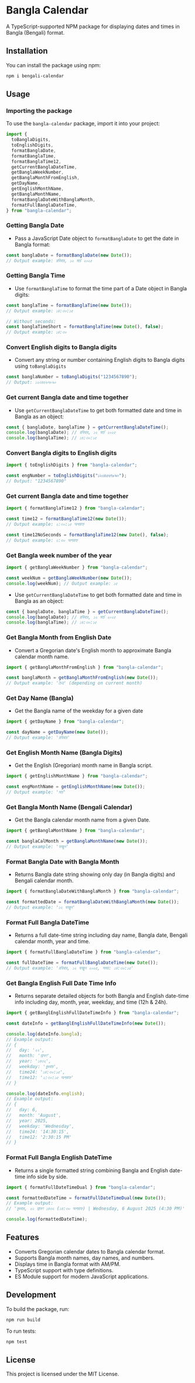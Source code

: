 # Bangla Calendar

<!-- ![Image Description](https://i.ibb.co/Y7hZzNYf/images-1.jpg) -->

A TypeScript-supported NPM package for displaying dates and times in Bangla (Bengali) format.

## Installation

You can install the package using npm:

```bash
npm i bengali-calendar
```

## Usage

### Importing the package

To use the `bangla-calendar` package, import it into your project:

```typescript
import {
  toBanglaDigits,
  toEnglishDigits,
  formatBanglaDate,
  formatBanglaTime,
  formatBanglaTime12,
  getCurrentBanglaDateTime,
  getBanglaWeekNumber,
  getBanglaMonthFromEnglish,
  getDayName,
  getEnglishMonthName,
  getBanglaMonthName,
  formatBanglaDateWithBanglaMonth,
  formatFullBanglaDateTime,
} from "bangla-calendar";
```

### Getting Bangla Date

- Pass a JavaScript Date object to `formatBanglaDate` to get the date in Bangla format:

```typescript
const banglaDate = formatBanglaDate(new Date());
// Output example: রবিবার, ১২ মার্চ ২০২৫
```

### Getting Bangla Time

- Use `formatBanglaTime` to format the time part of a Date object in Bangla digits:

```typescript
const banglaTime = formatBanglaTime(new Date());
// Output example: ১৪:৩০:১৫

// Without seconds:
const banglaTimeShort = formatBanglaTime(new Date(), false);
// Output example: ১৪:৩০
```

### Convert English digits to Bangla digits

- Convert any string or number containing English digits to Bangla digits using `toBanglaDigits`

```typescript
const banglaNumber = toBanglaDigits("1234567890");
// Output: ১২৩৪৫৬৭৮৯০
```

### Get current Bangla date and time together

- Use `getCurrentBanglaDateTime` to get both formatted date and time in Bangla as an object:

```typescript
const { banglaDate, banglaTime } = getCurrentBanglaDateTime();
console.log(banglaDate); // রবিবার, ১২ মার্চ ২০২৫
console.log(banglaTime); // ১৪:৩০:১৫
```

### Convert Bangla digits to English digits

```typescript
import { toEnglishDigits } from "bangla-calendar";

const engNumber = toEnglishDigits("১২৩৪৫৬৭৮৯০");
// Output: "1234567890"
```

### Get current Bangla date and time together

```typescript
import { formatBanglaTime12 } from "bangla-calendar";

const time12 = formatBanglaTime12(new Date());
// Output example: ২:৩০:১৫ অপরাহ্ন

const time12NoSeconds = formatBanglaTime12(new Date(), false);
// Output example: ২:৩০ অপরাহ্ন
```

### Get Bangla week number of the year

```typescript
import { getBanglaWeekNumber } from "bangla-calendar";

const weekNum = getBanglaWeekNumber(new Date());
console.log(weekNum); // Output example: ১৫
```

- Use `getCurrentBanglaDateTime` to get both formatted date and time in Bangla as an object:

```typescript
const { banglaDate, banglaTime } = getCurrentBanglaDateTime();
console.log(banglaDate); // রবিবার, ১২ মার্চ ২০২৫
console.log(banglaTime); // ১৪:৩০:১৫
```

### Get Bangla Month from English Date

- Convert a Gregorian date's English month to approximate Bangla calendar month name.

```typescript
import { getBanglaMonthFromEnglish } from "bangla-calendar";

const banglaMonth = getBanglaMonthFromEnglish(new Date());
// Output example: 'চৈত্র' (depending on current month)
```

### Get Day Name (Bangla)

- Get the Bangla name of the weekday for a given date

```typescript
import { getDayName } from "bangla-calendar";

const dayName = getDayName(new Date());
// Output example: 'রবিবার'
```

### Get English Month Name (Bangla Digits)

- Get the English (Gregorian) month name in Bangla script.

```typescript
import { getEnglishMonthName } from "bangla-calendar";

const engMonthName = getEnglishMonthName(new Date());
// Output example: 'মার্চ'
```

### Get Bangla Month Name (Bengali Calendar)

- Get the Bangla calendar month name from a given Date.

```typescript
import { getBanglaMonthName } from "bangla-calendar";

const banglaCalMonth = getBanglaMonthName(new Date());
// Output example: 'ফাল্গুন'
```

### Format Bangla Date with Bangla Month

- Returns Bangla date string showing only day (in Bangla digits) and Bengali calendar month.

```typescript
import { formatBanglaDateWithBanglaMonth } from "bangla-calendar";

const formattedDate = formatBanglaDateWithBanglaMonth(new Date());
// Output example: '১২ ফাল্গুন'
```

### Format Full Bangla DateTime

- Returns a full date-time string including day name, Bangla date, Bengali calendar month, year and time.

```typescript
import { formatFullBanglaDateTime } from "bangla-calendar";

const fullDateTime = formatFullBanglaDateTime(new Date());
// Output example: 'রবিবার, ১২ ফাল্গুন ২০২৫, সময়: ১৪:৩০:১৫'
```

### Get Bangla English Full Date Time Info

- Returns separate detailed objects for both Bangla and English date-time info including day, month, year, weekday, and time (12h & 24h).

```typescript
import { getBanglEnglishFullDateTimeInfo } from "bangla-calendar";

const dateInfo = getBanglEnglishFullDateTimeInfo(new Date());

console.log(dateInfo.bangla);
// Example output:
// {
//   day: '২২',
//   month: 'শ্রাবণ',
//   year: '১৪৩২',
//   weekday: 'বুধবার',
//   time24: '১৪:৩০:১৫',
//   time12: '২:৩০:১৫ অপরাহ্ন'
// }

console.log(dateInfo.english);
// Example output:
// {
//   day: 6,
//   month: 'August',
//   year: 2025,
//   weekday: 'Wednesday',
//   time24: '14:30:15',
//   time12: '2:30:15 PM'
// }
```

### Format Full Bangla English DateTime

- Returns a single formatted string combining Bangla and English date-time info side by side.

```typescript
import { formatFullDateTimeDual } from "bangla-calendar";

const formattedDateTime = formatFullDateTimeDual(new Date());
// Example output:
// 'বুধবার, ২২ শ্রাবণ ১৪৩২ (১৪:৩০ অপরাহ্ন) | Wednesday, 6 August 2025 (4:30 PM)'

console.log(formattedDateTime);
```

## Features

- Converts Gregorian calendar dates to Bangla calendar format.
- Supports Bangla month names, day names, and numbers.
- Displays time in Bangla format with AM/PM.
- TypeScript support with type definitions.
- ES Module support for modern JavaScript applications.

## Development

To build the package, run:

```bash
npm run build
```

To run tests:

```bash
npm test
```

## License

This project is licensed under the MIT License.
